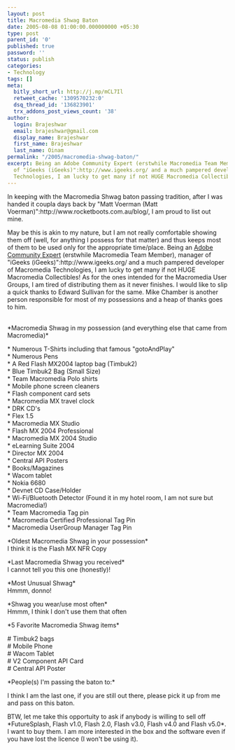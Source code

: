 ```yaml
---
layout: post
title: Macromedia Shwag Baton
date: 2005-08-08 01:00:00.000000000 +05:30
type: post
parent_id: '0'
published: true
password: ''
status: publish
categories:
- Technology
tags: []
meta:
  bitly_short_url: http://j.mp/mCL7Il
  retweet_cache: '1309570232:0'
  dsq_thread_id: '136823901'
  trx_addons_post_views_count: '38'
author:
  login: Brajeshwar
  email: brajeshwar@gmail.com
  display_name: Brajeshwar
  first_name: Brajeshwar
  last_name: Oinam
permalink: "/2005/macromedia-shwag-baton/"
excerpt: Being an Adobe Community Expert (erstwhile Macromedia Team Member), manager
  of "iGeeks (iGeeks)":http://www.igeeks.org/ and a much pampered developer of Macromedia
  Technologies, I am lucky to get many if not HUGE Macromedia Collectibles!
---
```

<p>In keeping with the Macromedia Shwag baton passing tradition, after I was handed it coupla days back by "Matt Voerman (Matt Voerman)":http://www.rocketboots.com.au/blog/, I am proud to list out mine.</p>
<p>May be this is akin to my nature, but I am not really comfortable showing them off (well, for anything I possess for that matter) and thus keeps most of them to be used only for the appropriate time/place. Being an <a href="http://www.adobe.com/communities/experts/">Adobe Community Expert</a> (erstwhile Macromedia Team Member), manager of "iGeeks (iGeeks)":http://www.igeeks.org/ and a much pampered developer of Macromedia Technologies, I am lucky to get many if not HUGE Macromedia Collectibles! As for the ones intended for the Macromedia User Groups, I am tired of distributing them as it never finishes. I would like to slip a quick thanks to Edward Sullivan for the same. Mike Chamber is another person responsible for most of my possessions and a heap of thanks goes to him.</p>
<p><!--more--><br />
*Macromedia Shwag in my possession (and everything else that came from Macromedia)*</p>
<p>* Numerous T-Shirts including that famous "gotoAndPlay"<br />
* Numerous Pens<br />
* A Red Flash MX2004 laptop bag (Timbuk2)<br />
* Blue Timbuk2 Bag (Small Size)<br />
* Team Macromedia Polo shirts<br />
* Mobile phone screen cleaners<br />
* Flash component card sets<br />
* Macromedia MX travel clock<br />
* DRK CD's<br />
* Flex 1.5<br />
* Macromedia MX Studio<br />
* Flash MX 2004 Professional<br />
* Macromedia MX 2004 Studio<br />
* eLearning Suite 2004<br />
* Director MX 2004<br />
* Central API Posters<br />
* Books/Magazines<br />
* Wacom tablet<br />
* Nokia 6680<br />
* Devnet CD Case/Holder<br />
* Wi-Fi/Bluetooth Detector (Found it in my hotel room, I am not sure but Macromedia!)<br />
* Team Macromedia Tag pin<br />
* Macromedia Certified Professional Tag Pin<br />
* Macromedia UserGroup Manager Tag Pin</p>
<p>*Oldest Macromedia Shwag in your possession*<br />
I think it is the Flash MX NFR Copy</p>
<p>*Last Macromedia Shwag you received*<br />
I cannot tell you this one (honestly)!</p>
<p>*Most Unusual Shwag*<br />
Hmmm, donno!</p>
<p>*Shwag you wear/use most often*<br />
Hmmm, I think I don't use them that often</p>
<p>*5 Favorite Macromedia Shwag items*</p>
<p># Timbuk2 bags<br />
# Mobile Phone<br />
# Wacom Tablet<br />
# V2 Component API Card<br />
# Central API Poster</p>
<p>*People(s) I'm passing the baton to:*</p>
<p>I think I am the last one, if you are still out there, please pick it up from me and pass on this baton.</p>
<p>BTW, let me take this opportuity to ask if anybody is willing to sell off *FutureSplash, Flash v1.0, Flash 2.0, Flash v3.0, Flash v4.0 and Flash v5.0*. I want to buy them. I am more interested in the box and the software even if you have lost the licence (I won't be using it).</p>

